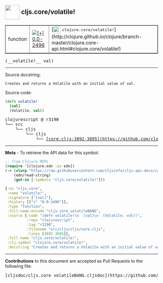 ## <img width="48px" valign="middle" src="http://i.imgur.com/Hi20huC.png"> cljs.core/volatile!

 <table border="1">
<tr>

<td>function</td>
<td><a href="https://github.com/cljsinfo/cljs-api-docs/tree/0.0-2496"><img valign="middle" alt="[+] 0.0-2496" src="https://img.shields.io/badge/+-0.0--2496-lightgrey.svg"></a> </td>
<td>
[<img height="24px" valign="middle" src="http://i.imgur.com/1GjPKvB.png"> <samp>clojure.core/volatile!</samp>](http://clojure.github.io/clojure/branch-master/clojure.core-api.html#clojure.core/volatile!)
</td>
</tr>
</table>

 <samp>
(__volatile!__ val)<br>
</samp>

---




Source docstring:

```
Creates and returns a Volatile with an initial value of val.
```

Source code:

```clj
(defn volatile!
  [val]
  (Volatile. val))
```

 <pre>
clojurescript @ r3190
└── src
    └── cljs
        └── cljs
            └── <ins>[core.cljs:3892-3895](https://github.com/clojure/clojurescript/blob/r3190/src/cljs/cljs/core.cljs#L3892-L3895)</ins>
</pre>


---

__Meta__ - To retrieve the API data for this symbol:

```clj
;; from Clojure REPL
(require '[clojure.edn :as edn])
(-> (slurp "https://raw.githubusercontent.com/cljsinfo/cljs-api-docs/catalog/cljs-api.edn")
    (edn/read-string)
    (get-in [:symbols "cljs.core/volatile!"]))
```

```clj
{:ns "cljs.core",
 :name "volatile!",
 :signature ["[val]"],
 :history [["+" "0.0-2496"]],
 :type "function",
 :full-name-encode "cljs.core_volatileBANG",
 :source {:code "(defn volatile!\n  [val]\n  (Volatile. val))",
          :repo "clojurescript",
          :tag "r3190",
          :filename "src/cljs/cljs/core.cljs",
          :lines [3892 3895]},
 :full-name "cljs.core/volatile!",
 :clj-symbol "clojure.core/volatile!",
 :docstring "Creates and returns a Volatile with an initial value of val."}

```

---

__Contributions__ to this document are accepted as Pull Requests to the following file:

 <pre>
[cljsdoc/cljs.core_volatileBANG.cljsdoc](https://github.com/cljsinfo/cljs-api-docs/blob/master/cljsdoc/cljs.core_volatileBANG.cljsdoc)
</pre>

